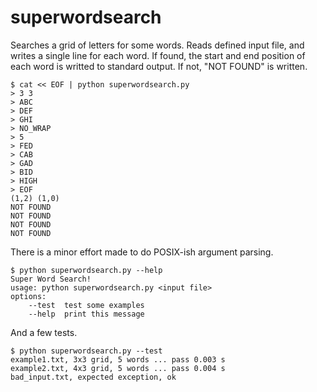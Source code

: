 superwordsearch
===============
Searches a grid of letters for some words.  Reads defined input file, and writes a single line for each word.  If found, the start and end position of each word is writted to standard output.  If not, "NOT FOUND" is written.

    $ cat << EOF | python superwordsearch.py
    > 3 3
    > ABC
    > DEF
    > GHI
    > NO_WRAP
    > 5
    > FED
    > CAB
    > GAD
    > BID
    > HIGH
    > EOF
    (1,2) (1,0)
    NOT FOUND
    NOT FOUND
    NOT FOUND
    NOT FOUND

There is a minor effort made to do POSIX-ish argument parsing.

    $ python superwordsearch.py --help
    Super Word Search!
    usage: python superwordsearch.py <input file>
    options:
    	--test	test some examples
    	--help	print this message

And a few tests.

    $ python superwordsearch.py --test
    example1.txt, 3x3 grid, 5 words ... pass 0.003 s
    example2.txt, 4x3 grid, 5 words ... pass 0.004 s
    bad_input.txt, expected exception, ok

